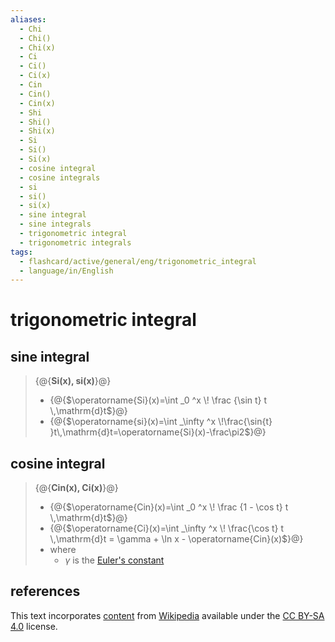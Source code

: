 ```yaml
---
aliases:
  - Chi
  - Chi()
  - Chi(x)
  - Ci
  - Ci()
  - Ci(x)
  - Cin
  - Cin()
  - Cin(x)
  - Shi
  - Shi()
  - Shi(x)
  - Si
  - Si()
  - Si(x)
  - cosine integral
  - cosine integrals
  - si
  - si()
  - si(x)
  - sine integral
  - sine integrals
  - trigonometric integral
  - trigonometric integrals
tags:
  - flashcard/active/general/eng/trigonometric_integral
  - language/in/English
---
```


# trigonometric integral

## sine integral

> {@{__Si(x), si(x)__}@}
>
> - {@{$\operatorname{Si}(x)=\int _0 ^x \! \frac {\sin t} t \,\mathrm{d}t$}@}
> - {@{$\operatorname{si}(x)=\int _\infty ^x \!\frac{\sin{t} }t\,\mathrm{d}t=\operatorname{Si}(x)-\frac\pi2$}@} <!--SR:!2025-05-05,445,330!2026-03-16,644,290!2025-04-17,121,170-->

## cosine integral

> {@{__Cin(x), Ci(x)__}@}
>
> - {@{$\operatorname{Cin}(x)=\int _0 ^x \! \frac {1 - \cos t} t \,\mathrm{d}t$}@}
> - {@{$\operatorname{Ci}(x)=\int _\infty ^x \! \frac{\cos t} t \,\mathrm{d}t = \gamma + \ln x - \operatorname{Cin}(x)$}@}
> - where
>   - $\gamma$ is the [Euler's constant](Euler's%20constant.md) <!--SR:!2027-11-05,1025,310!2026-11-16,631,230!2025-06-12,68,130-->

## references

This text incorporates [content](https://en.wikipedia.org/wiki/trigonometric_integral) from [Wikipedia](Wikipedia.md) available under the [CC BY-SA 4.0](https://creativecommons.org/licenses/by-sa/4.0/) license.

